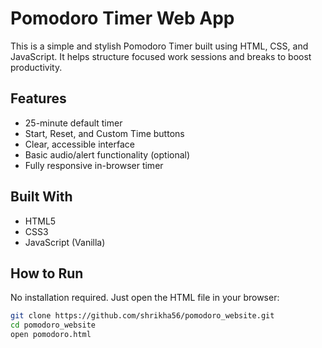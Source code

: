 # Pomodoro Timer Web App

This is a simple and stylish Pomodoro Timer built using HTML, CSS, and JavaScript. It helps structure focused work sessions and breaks to boost productivity.

## Features

- 25-minute default timer
- Start, Reset, and Custom Time buttons
- Clear, accessible interface
- Basic audio/alert functionality (optional)
- Fully responsive in-browser timer

## Built With

- HTML5  
- CSS3  
- JavaScript (Vanilla)

## How to Run

No installation required. Just open the HTML file in your browser:

```bash
git clone https://github.com/shrikha56/pomodoro_website.git
cd pomodoro_website
open pomodoro.html
